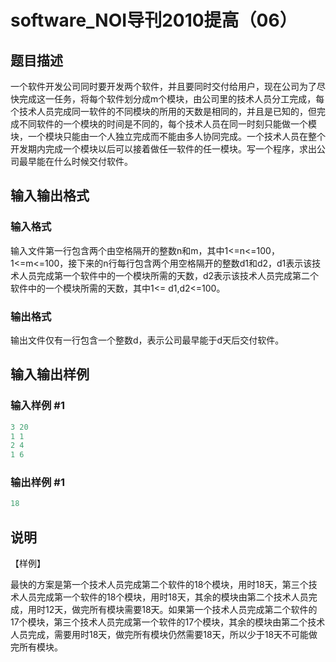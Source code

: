 # software_NOI导刊2010提高（06）

## 题目描述

一个软件开发公司同时要开发两个软件，并且要同时交付给用户，现在公司为了尽快完成这一任务，将每个软件划分成m个模块，由公司里的技术人员分工完成，每个技术人员完成同一软件的不同模块的所用的天数是相同的，并且是已知的，但完成不同软件的一个模块的时间是不同的，每个技术人员在同一时刻只能做一个模块，一个模块只能由一个人独立完成而不能由多人协同完成。一个技术人员在整个开发期内完成一个模块以后可以接着做任一软件的任一模块。写一个程序，求出公司最早能在什么时候交付软件。

## 输入输出格式

### 输入格式

输入文件第一行包含两个由空格隔开的整数n和m，其中1<=n<=100，1<=m<=100，接下来的n行每行包含两个用空格隔开的整数d1和d2，d1表示该技术人员完成第一个软件中的一个模块所需的天数，d2表示该技术人员完成第二个软件中的一个模块所需的天数，其中1<= d1,d2<=100。

### 输出格式

输出文件仅有一行包含一个整数d，表示公司最早能于d天后交付软件。

## 输入输出样例

### 输入样例 #1

```cpp
3 20
1 1
2 4
1 6

```
### 输出样例 #1

```cpp
18
```


## 说明

【样例】

最快的方案是第一个技术人员完成第二个软件的18个模块，用时18天，第三个技术人员完成第一个软件的18个模块，用时18天，其余的模块由第二个技术人员完成，用时12天，做完所有模块需要18天。如果第一个技术人员完成第二个软件的17个模块，第三个技术人员完成第一个软件的17个模块，其余的模块由第二个技术人员完成，需要用时18天，做完所有模块仍然需要18天，所以少于18天不可能做完所有模块。

